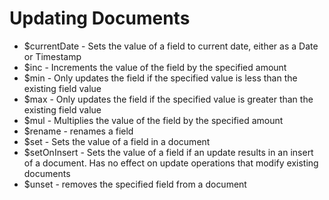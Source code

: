 # Updating Documents

- \$currentDate - Sets the value of a field to current date, either as a Date or Timestamp
- \$inc - Increments the value of the field by the specified amount
- \$min - Only updates the field if the specified value is less than the existing field value
- \$max - Only updates the field if the specified value is greater than the existing field value
- \$mul - Multiplies the value of the field by the specified amount
- \$rename - renames a field
- \$set - Sets the value of a field in a document
- \$setOnInsert - Sets the value of a field if an update results in an insert of a document. Has no effect on update operations that modify existing documents
- \$unset - removes the specified field from a document
